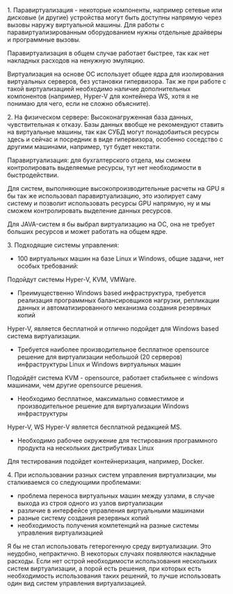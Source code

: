 <p>1. Паравиртуализация - некоторые компоненты, например сетевые или дисковые (и другие) устройства могут быть доступны напрямую через вызовы наружу виртуальной машины. Для работы с паравиртуализированным оборудованием нужны отдельные драйверы и программные вызовы.

Паравиртуализация в общем случае работает быстрее, так как нет накладных расходов на ненужную эмуляцию.</p>

<p>Виртуализация на основе ОС использует общее ядра для изолирования виртуальных серверов, без установки гипервизора. Так же при работе с такой виртуализацией необходимо наличие дополнительных компонентов (например, Hyper-V для контейнера WS, хотя я не понимаю для чего, если не сложно объясните).</p>

<p>2. На физическом сервере: Высоконагруженная база данных, чувствительная к отказу. Базы данных ввобще не рекомендуют ставить на виртуальные машины, так как СУБД могут понадобаиться ресурсы здесь и сейчас и посредник в виде гипервизора, особенно соседство с другими машинами, например, тут будет некстати. </p>
<p>Паравиртуализация: для бухгалтерского отдела, мы сможем контролировать выделяемые ресурсы, тут нет необходимости в быстродействии.</p>
<p>Для систем, выполняющие высокопроизводительные расчеты на GPU я бы так же использовал паравиртуализацию, это изолирует саму систему и позволит использовать ресурсы GPU напрямую, ну и мы сможем контролировать выделение данных ресурсов.</p>
<p>Для JAVA-систем я бы выбрал виртуализацию на ОС, она не требует больших ресурсов и может работать на общем ядре.</p>

<p>3. Подходящие системы управления:</p>

- 100 виртуальных машин на базе Linux и Windows, общие задачи, нет особых требований:

Подойдут системы Hyper-V, KVM, VMWare.

- Преимущественно Windows based инфраструктура, требуется реализация программных балансировщиков нагрузки, репликации данных и автоматизированного механизма создания резервных копий 

Hyper-V, является бесплатной и отлично подойдет для Windows based система виртуализации.

- Требуется наиболее производительное бесплатное opensource решение для виртуализации небольшой (20 серверов) инфраструктуры Linux и Windows виртуальных машин 

Подойдёт система KVM - opensource, работает стабильнее с windows машинами, чем другие opensource решения. 

- Необходимо бесплатное, максимально совместимое и производительное решение для виртуализации Windows инфраструктуры
  
Hyper-V, WS Hyper-V является бесплатной редакцией MS. 

- Необходимо рабочее окружение для тестирования программного продукта на нескольких дистрибутивах Linux

Для тестирования подойдет контейнеризация, например, Docker.

<p>4. При использовании разных систем управления виртуализации, мы сталкиваемся со следующими проблемами: </p>
 
- проблема переноса виртуальных машин между узлами, в случае выхода из строя одного из узлов виртуализации
- различие в интерфейсе управления виртуальными машинами
- разные систему создания резервных копий
- необходимость получения компетенций на разные системы управления виртуализацией
 
<p>Я бы не стал использовать гетерогенную среду виртуализации. Это неудобно, непрактично. В некоторых случаях появляются накладные расходы. Если нет острой необходимости использования нескольких систем виртуализации, а порой есть решения, при которых есть необходимость использования таких решений, то лучше использовать один вид систем управления виртуализацией.
